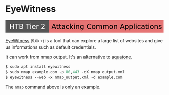 # EyeWitness

[![attacking_common_applications](../../../_badges/htb/attacking_common_applications.svg)](https://academy.hackthebox.com/course/preview/attacking-common-applications)

<div class="row row-cols-lg-2"><div>

[EyeWitness](https://github.com/redsiege/EyeWitness) <small>(5.0k ⭐)</small> is a tool that can explore a large list of websites and give us informations such as default credentials.

It can work from nmap output. It's an alternative to [aquatone](aquatone.md).

```ps
$ sudo apt install eyewitness
$ sudo nmap example.com -p 80,443 -oX nmap_output.xml
$ eyewitness --web -x nmap_output.xml -d example.com
```

The `nmap` command above is only an example.
</div><div>
</div></div>